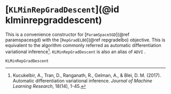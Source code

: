 # [`KLMinRepGradDescent`](@id klminrepgraddescent)

This is a convenience constructor for [`ParamSpaceSGD`](@ref paramspacesgd) with the [`RepGradELBO`](@ref repgradelbo) objective.
This is equivalent to the algorithm commonly referred as automatic differentiation variational inference[^KTRGB2017].
`KLMinRepGradDescent` is also an alias of `ADVI` .

[^KTRGB2017]: Kucukelbir, A., Tran, D., Ranganath, R., Gelman, A., & Blei, D. M. (2017). Automatic differentiation variational inference. *Journal of Machine Learning Research*, 18(14), 1-45.
```@docs
KLMinRepGradDescent
```

